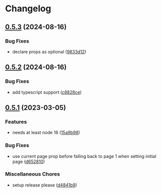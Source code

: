 # Changelog

## [0.5.3](https://github.com/codenaz/react-paginator/compare/v0.5.2...v0.5.3) (2024-08-16)


### Bug Fixes

* declare props as optional ([9833d12](https://github.com/codenaz/react-paginator/commit/9833d12ccca3d029864d1016b169cc52e2d3de96))

## [0.5.2](https://github.com/codenaz/react-paginator/compare/v0.5.1...v0.5.2) (2024-08-16)


### Bug Fixes

* add typescript support ([c8828ce](https://github.com/codenaz/react-paginator/commit/c8828ce82b785dbcaa4348a8ddd93ac73409fcd5))

## [0.5.1](https://github.com/codenaz/react-paginator/compare/0.4.2...v0.5.1) (2023-03-05)


### Features

* needs at least node 16 ([15a9b98](https://github.com/codenaz/react-paginator/commit/15a9b9836bd8ef562c91ee924127347bcbc83f36))


### Bug Fixes

* use current page prop before falling back to page 1 when setting initial page ([d652810](https://github.com/codenaz/react-paginator/commit/d652810c2f6030acb3db8d1bf87edc7c97ccb213))


### Miscellaneous Chores

* setup release please ([d4841b9](https://github.com/codenaz/react-paginator/commit/d4841b91e6d981895dd246c3ca140524eebaf443))
